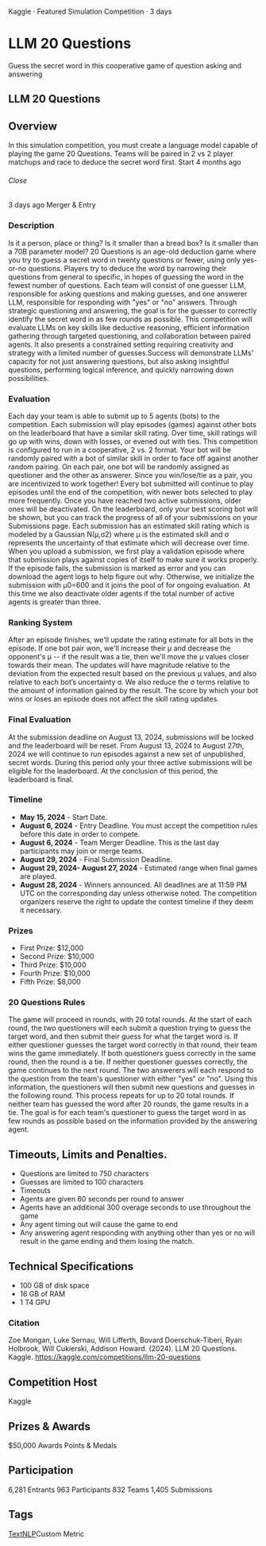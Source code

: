 [](/organizations/kaggle)Kaggle  · Featured Simulation Competition · 3 days
# LLM 20 Questions
Guess the secret word in this cooperative game of question asking and
answering


## LLM 20 Questions

## Overview
In this simulation competition, you must create a language model capable of
playing the game 20 Questions. Teams will be paired in 2 vs 2 player matchups
and race to deduce the secret word first.
Start
4 months ago
###### Close
3 days ago
Merger & Entry

### Description
Is it a person, place or thing? Is it smaller than a bread box? Is it smaller
than a 70B parameter model?
20 Questions is an age-old deduction game where you try to guess a secret word
in twenty questions or fewer, using only yes-or-no questions. Players try to
deduce the word by narrowing their questions from general to specific, in
hopes of guessing the word in the fewest number of questions.
Each team will consist of one guesser LLM, responsible for asking questions
and making guesses, and one answerer LLM, responsible for responding with
"yes" or "no" answers. Through strategic questioning and answering, the goal
is for the guesser to correctly identify the secret word in as few rounds as
possible.
This competition will evaluate LLMs on key skills like deductive reasoning,
efficient information gathering through targeted questioning, and
collaboration between paired agents. It also presents a constrained setting
requiring creativity and strategy with a limited number of guesses.Success
will demonstrate LLMs' capacity for not just answering questions, but also
asking insightful questions, performing logical inference, and quickly
narrowing down possibilities.

### Evaluation
Each day your team is able to submit up to 5 agents (bots) to the competition.
Each submission will play episodes (games) against other bots on the
leaderboard that have a similar skill rating. Over time, skill ratings will go
up with wins, down with losses, or evened out with ties.
This competition is configured to run in a cooperative, 2 vs. 2 format. Your
bot will be randomly paired with a bot of similar skill in order to face off
against another random pairing. On each pair, one bot will be randomly
assigned as questioner and the other as answerer. Since you win/lose/tie as a
pair, you are incentivized to work together!
Every bot submitted will continue to play episodes until the end of the
competition, with newer bots selected to play more frequently. Once you have
reached two active submissions, older ones will be deactivated. On the
leaderboard, only your best scoring bot will be shown, but you can track the
progress of all of your submissions on your Submissions page.
Each submission has an estimated skill rating which is modeled by a Gaussian
N(μ,σ2) where μ is the estimated skill and σ represents the uncertainty of
that estimate which will decrease over time.
When you upload a submission, we first play a validation episode where that
submission plays against copies of itself to make sure it works properly. If
the episode fails, the submission is marked as error and you can download the
agent logs to help figure out why. Otherwise, we initialize the submission
with μ0=600 and it joins the pool of for ongoing evaluation. At this time we
also deactivate older agents if the total number of active agents is greater
than three.

### Ranking System
After an episode finishes, we'll update the rating estimate for all bots in
the episode. If one bot pair won, we'll increase their μ and decrease the
opponent's μ -- if the result was a tie, then we'll move the μ values closer
towards their mean. The updates will have magnitude relative to the deviation
from the expected result based on the previous μ values, and also relative to
each bot’s uncertainty σ. We also reduce the σ terms relative to the amount of
information gained by the result. The score by which your bot wins or loses an
episode does not affect the skill rating updates.

### Final Evaluation
At the submission deadline on August 13, 2024, submissions will be locked and
the leaderboard will be reset. From August 13, 2024 to August 27th, 2024 we
will continue to run episodes against a new set of unpublished, secret words.
During this period only your three active submissions will be eligible for the
leaderboard. At the conclusion of this period, the leaderboard is final.

### Timeline
* **May 15, 2024** \- Start Date.
* **August 6, 2024** \- Entry Deadline. You must accept the competition rules before this date in order to compete.
* **August 6, 2024** \- Team Merger Deadline. This is the last day participants may join or merge teams.
* **August 29, 2024** \- Final Submission Deadline.
* **August 29, 2024- August 27, 2024** \- Estimated range when final games are played.
* **August 28, 2024** \- Winners announced.
All deadlines are at 11:59 PM UTC on the corresponding day unless otherwise
noted. The competition organizers reserve the right to update the contest
timeline if they deem it necessary.

### Prizes
* First Prize: $12,000
* Second Prize: $10,000
* Third Prize: $10,000
* Fourth Prize: $10,000
* Fifth Prize: $8,000

### 20 Questions Rules
The game will proceed in rounds, with 20 total rounds. At the start of each
round, the two questioners will each submit a question trying to guess the
target word, and then submit their guess for what the target word is.
If either questioner guesses the target word correctly in that round, their
team wins the game immediately. If both questioners guess correctly in the
same round, then the round is a tie.
If neither questioner guesses correctly, the game continues to the next round.
The two answerers will each respond to the question from the team's questioner
with either "yes" or "no". Using this information, the questioners will then
submit new questions and guesses in the following round.
This process repeats for up to 20 total rounds. If neither team has guessed
the word after 20 rounds, the game results in a tie. The goal is for each
team's questioner to guess the target word in as few rounds as possible based
on the information provided by the answering agent.


## Timeouts, Limits and Penalties.
* Questions are limited to 750 characters
* Guesses are limited to 100 characters
* Timeouts
* Agents are given 60 seconds per round to answer
* Agents have an additional 300 overage seconds to use throughout the game
* Any agent timing out will cause the game to end
* Any answering agent responding with anything other than yes or no will result in the game ending and them losing the match.


## Technical Specifications
* 100 GB of disk space
* 16 GB of RAM
* 1 T4 GPU

### Citation
Zoe Mongan, Luke Sernau, Will Lifferth, Bovard Doerschuk-Tiberi, Ryan
Holbrook, Will Cukierski, Addison Howard. (2024). LLM 20 Questions. Kaggle.
https://kaggle.com/competitions/llm-20-questions


## Competition Host
Kaggle
[](/organizations/kaggle)


## Prizes & Awards
$50,000
Awards Points & Medals


## Participation
6,281 Entrants
963 Participants
832 Teams
1,405 Submissions


## Tags
[Text](/competitions?tagIds=14104-Text)[NLP](/competitions?tagIds=13204-NLP)Custom
Metric
